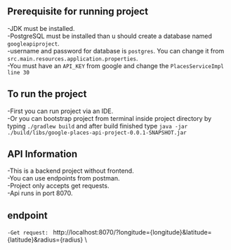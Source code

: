 ## Prerequisite for running project
-JDK must be installed.\
-PostgreSQL must be installed than u should create a database named `googleapiproject`. \
-username and password for database is `postgres`. You can change it from `src.main.resources.application.properties`. \
-You must have an `API_KEY` from google and change the `PlacesServiceImpl line 30` 

## To run the project 
-First you can run project via an IDE.\
-Or you can bootstrap project from terminal inside project directory by typing `./gradlew build` and after build finished type `java -jar ./build/libs/google-places-api-project-0.0.1-SNAPSHOT.jar`

## API Information
-This is a backend project without frontend.\
-You can use endpoints from postman.\
-Project only accepts get requests. \
-Api runs in port 8070. 

## endpoint
`-Get request: ` http://localhost:8070/?longitude={longitude}&latitude={latitude}&radius={radius} \




